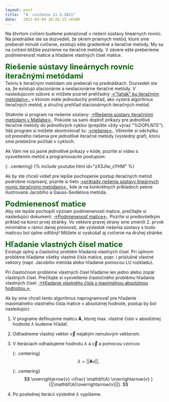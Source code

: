 ```yaml
---
layout: post
title:  "4. cvičenie 11.3.2021"
date:   2021-03-09 10:26:13 +0100
---
```

<!--
**Úlohy za dochádzku 20.3.** <span style="color:red">---DEADLINE 3.4.---</span> :<br />



1. Doplňte do programu [lu_decom.m](http://maslarova.github.io/cvicenie3/lu_decom.m) kód, ktorý počíta determinant matice A bez použita funkcie det(). 
Využite pritom fakt, že determinant(A) = determinant(L)*determinant(U), a uvedomte si, ako sa jednoducho spočíta determinant trojuholníkových matíc.  
Môžete mi poslať celý program ako súbor "lu_decom.m", alebo len skopírovať doplnenú časť kódu a poslať ako text mailu. <br />
2. Vyplňte [TEST](https://www.flexiquiz.com/SC/N/97b6d26e-c808-4bb1-9ecb-4daaa4b22201). Podpíšte sa celým menom. Bodové ohodnotenie neberiem v úvahu, stačǐ, že odklikáte odpovede. <br />
 <br />

Pripomínam, že celkovo môžete mať 3 absencie. Prvé tri cvičenia počítam podľa klasickej dochádzky, cvičenie 13.3. bolo zrušené (neberiem ho do úvahy v dochádzke).<br />
Môžete využiť [->Matlab online<-](https://www.mathworks.com/products/matlab-online.html).<br />

-->

Na štvrtom cvičení budeme pokračovať v riešení sústavy lineárnych rovníc. Na prednáške ste sa dozvedeli, že okrem priamych metód, ktoré sme preberali minulé cvičenie, existujú ešte gradientné a iteračné metódy. My sa na cvičení bližšie pozrieme na iteračné metódy. 
V závere ešte preberieme podmienenosť matice a hľadanie vlastných čísel matice.

<span style="color:DarkGreen"> <font size="+2"><b>Riešenie sústavy lineárnych rovníc iteračnými metódami</b></font></span><br>
Teóriu k iteračným metódam ste preberali na prednáškach. Dozvedeli ste sa, že existujú stacionárne a nestacionárne iteračné metódy. V nasledujúcom súbore si môžete pozrieť prehľadný [->"ťahák" ku iteračným metódam<-](http://maslarova.github.io/cvicenie5/iteracne_metody_tahak.pdf), v ktorom máte jednoduchý prehľad, ako vyzerá algoritmus iteračných metód, a stručný prehľad stacionárnych iteračných metód.
<br>

Stiahnite si program na riešenie sústavy: [->Riešenie sústavy iteračnými metódami v Matlabe<-](http://maslarova.github.io/cvicenie4/porovnani.m).
Pokúste sa sami doplniť príkazy pre jednotlivé iteračné metódy do jednotlivých cyklov (prepíšte vždy výraz "%DOPLNTE"). 
Váš program si môžete skontrolovať tu: [->riešenie<-](http://maslarova.github.io/cvicenie4/porovnani_riesenie.m). Všimnite si odchýlku od presného riešenia pre jednotlivé iteračné metódy (výsledný graf), ktorú sme priebežne počítali v cykloch.

Ak Vám nie sú jasné jednotlivé príkazy v kóde, pozrite si video s vysvetlením metód a programovacím postupom:

   {: .centering}
   {% include youtube.html id="zX3JIw_cYHM" %}

Ak by ste chceli vidieť pre lepšie pochopenie postup iteračných metód podrobne rozpísaný, pozrite si tieto [->príklady riešenia sústavy lineárnych rovníc iteračnými metódami<-](https://college.cengage.com/mathematics/larson/elementary_linear/5e/students/ch08-10/chap_10_2.pdf), kde je na konkrétnych príkladoch pekne ilustrovaná Jacobiho a Gauss-Seidelova metóda. <br />

<span style="color:DarkGreen"> <font size="+2"><b>Podmienenosť matice</b></font></span><br>
Aby ste lepšie pochopili význam podmienenosti matice, prečítajte si nasledujúci dokument: [->Podmienenosť matice<-](http://kfe.fjfi.cvut.cz/~matysma4/nme/cv04/podminenostmatice.pdf). Pozrite si predovšetkým príklad na konci prvej stránky. Vo vektore pravej strany sme zmenili 2. prvok minimálne v rámci danej presnosti, ale výsledok riešenia sústavy s touto maticou bol úplne odlišný!
Môžete si vyskúšať aj cvičenie na druhej stránke.

<span style="color:DarkGreen"> <font size="+2"><b>Hľadanie vlastných čísel matice</b></font></span><br>
Existuje úplný a čiastočný problém hľadania vlastných čísel. Pri úplnom probléme hľadáme všetky vlastné čísla matice, popr. i príslušné vlastné vektory (napr. Jacobiho metóda alebo hľadanie pomocou LU rozkladu). 


Pri čiastočnom probléme vlastných čísel hľadáme len jedno alebo zopár vlastných čísel. 
Prečítajte si vysvetlenie čiastočného problému hľadania vlastných čísel: [->Hľadanie vlastného čísla s maximálnou absolútnou hodnotou.<-](http://kfe.fjfi.cvut.cz/~matysma4/nme/cv04/hledanivlastcisel.pdf)<br />


Ak by sme chceli tento algoritmus naprogramovať pre hľadanie maximálneho vlastného čísla matice v absolútnej hodnote, postup by bol nasledujúci:
1. V programe definujeme maticu $\mathbf{A}$, ktorej max. vlastné číslo v absolútnej hodnote $\lambda$ budeme hľadať.
2. Odhadneme vlastný vektor $\overrightarrow{v}$ nejakým nenulovým vektorom.
3. V iteráciach odhadujeme hodnotu $\lambda$ a $\overrightarrow{v}$ a pomocou vzorcov

   {: .centering}
   $$
   \lambda = ||\mathbf{A}v||,
   $$
   
   {: .centering}
   $$
   \overrightarrow{v} =\frac{ \mathbf{A} \overrightarrow{v} }{||\mathbf{A}\overrightarrow{v}||}.
   $$

4. Po poslednej iterácii výsledné $\lambda$ vypíšeme.  







<!--
- Materiály ďalších cvičiacich:<br />
  * [Tomáš Kerepecký](http://nme.8u.cz/cviceni/) - odporúčam pozrieť prezentácie<br />
  * [Martin Matys](http://kfe.fjfi.cvut.cz/~matysma4/)<br />
  * [Michal Zeman](http://kfe.fjfi.cvut.cz/~zeman/) - minulé ročníky<br />
  * [Vojta Horný](https://ft.nephy.chalmers.se/~vojtech/NME/index.html) - minulé ročníky <br />	
  * [Jirka Vyskočil](http://kfe.fjfi.cvut.cz/~vyskocil/) - minulé ročníky
-->


